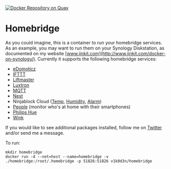 [![Docker Repository on Quay](https://quay.io/repository/v1k0d3n/homebridge/status "Docker Repository on Quay")](https://quay.io/repository/v1k0d3n/homebridge)

# Homebridge
As you could imagine, this is a container to run your homebridge services. As an example, you may want to run them on your Synology Diskstation, as documented on my website [www.jinkit.com](http://www.jinkit.com/docker-on-synology/). Currently it supports the following homebridge services:

- [eDomoticz](https://github.com/PatchworkBoy/homebridge-edomoticz)
- [IFTTT](https://github.com/ilcato/homebridge-ifttt)
- [Liftmaster](https://github.com/nfarina/homebridge-liftmaster)
- [Luxtron](https://github.com/cbrandlehner/homebridge-luxtronik2)
- [MQTT](https://github.com/cflurin/homebridge-mqtt)
- [Nest](https://github.com/KraigM/homebridge-nest)
- Ninjablock Cloud ([Temp](https://www.npmjs.com/package/homebridge-ninjablock-temperature), [Humidity](https://www.npmjs.com/package/homebridge-ninjablock-humidity), [Alarm](https://www.npmjs.com/package/homebridge-ninjablock-alarmstatedevice))
- [People](https://www.npmjs.com/package/homebridge-people) (monitor who's at home with their smartphones)
- [Philips Hue](https://github.com/thkl/homebridge-philipshue)
- [Wink](https://github.com/bryanbartow/homebridge-wink)

If you would like to see additional packages installed, follow me on [Twitter](https://twitter.com/v1k0d3n) and/or send me a message.

To run:

```
mkdir homebridge
docker run -d --net=host --name=homebridge -v ./homebridge:/root/.homebridge -p 51826:51826 v1k0d3n/homebridge
```
